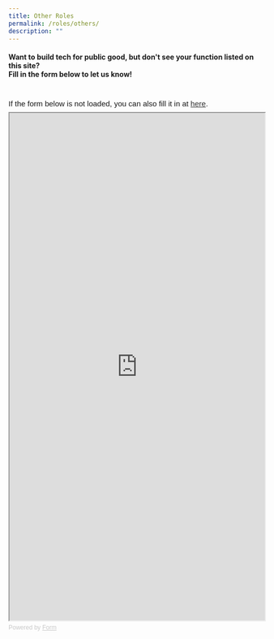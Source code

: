 ```yaml
---
title: Other Roles
permalink: /roles/others/
description: ""
---
```

#### Want to build tech for public good, but don't see your function listed on this site? <br>  Fill in the form below to let us know!


<br> 
<div
  style="
    font-family: Sans-Serif;
    font-size: 15px;
    color: #000;
    opacity: 0.9;
    padding-top: 5px;
    padding-bottom: 8px;
  "
>
  If the form below is not loaded, you can also fill it in at
  <a href="https://form.gov.sg/6379df7d2a40e20012dd2cc8">here</a>.
</div>

<!-- Change the width and height values to suit you best -->
<iframe
  id="iframe"
  src="https://form.gov.sg/6379df7d2a40e20012dd2cc8"
  style="width: 100%; height: 1000px"
></iframe>

<div
  style="
    font-family: Sans-Serif;
    font-size: 12px;
    color: #999;
    opacity: 0.5;
    padding-top: 5px;
  "
>
  Powered by <a href="https://form.gov.sg" style="color: #999">Form</a>
</div>
